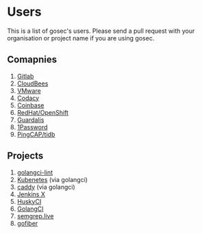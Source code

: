 # Users

This is a list of gosec's users. Please send a pull request with your organisation or project name if you are using gosec. 

## Comapnies

1. [Gitlab](https://docs.gitlab.com/ee/user/application_security/sast/)
2. [CloudBees](https://cloudbees.com)
3. [VMware](https://www.vmware.com)
4. [Codacy](https://support.codacy.com/hc/en-us/articles/213632009-Engines)
5. [Coinbase](https://github.com/coinbase/watchdog/blob/master/Makefile#L12)
6. [RedHat/OpenShift](https://github.com/openshift/openshift-azure)
7. [Guardalis](https://www.guardrails.io/)
8. [1Password](https://github.com/1Password/srp)
9. [PingCAP/tidb](https://github.com/pingcap/tidb)

## Projects

1. [golangci-lint](https://github.com/golangci/golangci-lint)
2. [Kubenetes](https://github.com/kubernetes/kubernetes) (via golangci)
3. [caddy](https://github.com/caddyserver/caddy) (via golangci)
4. [Jenkins X](https://github.com/jenkins-x/jx/blob/bdc51840a41b75776159c1c7b7faa1cf477be473/hack/linter.sh#L25)
5. [HuskyCI](https://huskyci.opensource.globo.com/)
6. [GolangCI](https://golangci.com/)
7. [semgrep.live](https://semgrep.live/)
8. [gofiber](https://github.com/gofiber/fiber)
